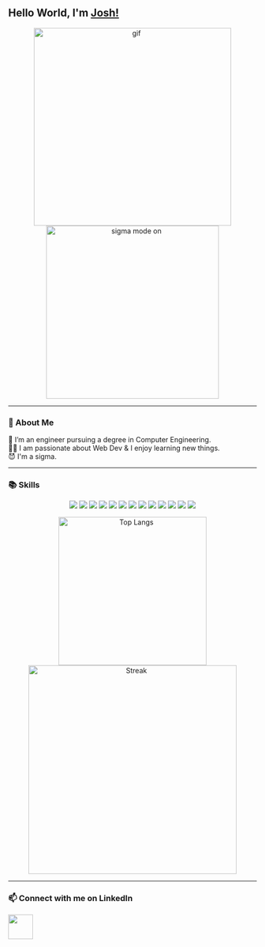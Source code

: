 ## Hello World, I'm [Josh!](https://www.joshx.tech/)

<div align="center">
    <img src="./images/sigma_lone_wolf.gif" alt="gif" width="400px">
</div>
<div align="center">
    <img src="./images/sigma_mode_on.gif" alt="sigma mode on" width="350px">
</div>

---

<!--
**rulbirt/rulbirt** is a ✨ _special_ ✨ repository because its `README.md` (this file) appears on your GitHub profile.

Here are some ideas to get you started:

- 🔭 I’m currently working on ...
- 🌱 I’m currently learning ...
- 👯 I’m looking to collaborate on ...
- 🤔 I’m looking for help with ...
- 💬 Ask me about ...
- 📫 How to reach me: ...
- 😄 Pronouns: ...
- ⚡ Fun fact: ...
-->

### 🚀 About Me
🌱 I’m an engineer pursuing a degree in Computer Engineering. <br/>
👨‍💻 I am passionate about Web Dev & I enjoy learning new things. <br/>
😈 I'm a sigma. <br/>

---

### 📚 Skills
<p align="center">
    <!-- <img src="https://img.shields.io/badge/Java-ED8B00?style=for-the-badge&logo=openjdk&logoColor=white"> -->
    <img src="https://img.shields.io/badge/C-00599C?style=for-the-badge&logo=c&logoColor=white">
    <img src="https://img.shields.io/badge/C%2B%2B-00599C?style=for-the-badge&logo=c%2B%2B&logoColor=white">
    <img src="https://img.shields.io/badge/python-3670A0?style=for-the-badge&logo=python&logoColor=ffdd54">
    <img src="https://img.shields.io/badge/javascript-%23323330.svg?style=for-the-badge&logo=javascript&logoColor=%23F7DF1E">
    <img src="https://img.shields.io/badge/html5-%23E34F26.svg?style=for-the-badge&logo=html5&logoColor=white">
    <img src="https://img.shields.io/badge/css3-%231572B6.svg?style=for-the-badge&logo=css3&logoColor=white">
    <img src="https://img.shields.io/badge/vite-%23646CFF.svg?style=for-the-badge&logo=vite&logoColor=white">
    <img src="https://img.shields.io/badge/React-20232A?style=for-the-badge&logo=react&logoColor=61DAFB">
    <img src="https://img.shields.io/badge/node.js-6DA55F?style=for-the-badge&logo=node.js&logoColor=white">
    <img src="https://img.shields.io/badge/Next-black?style=for-the-badge&logo=next.js&logoColor=white">
    <img src="https://img.shields.io/badge/vercel-%23000000.svg?style=for-the-badge&logo=vercel&logoColor=white">
    <img src="https://img.shields.io/badge/-Arduino-00979D?style=for-the-badge&logo=Arduino&logoColor=white">
    <img src="https://img.shields.io/badge/Adobe%20Premiere%20Pro-9999FF.svg?style=for-the-badge&logo=Adobe%20Premiere%20Pro&logoColor=white">
    <!-- <img src="https://img.shields.io/badge/Tailwind_CSS-38B2AC?style=for-the-badge&logo=tailwind-css&logoColor=white"> -->
    <!-- <img src="https://img.shields.io/badge/Express.js-404D59?style=for-the-badge"> -->
    <!-- <img src="https://img.shields.io/badge/MongoDB-4EA94B?style=for-the-badge&logo=mongodb&logoColor=white"> -->
    <!-- <img src="https://img.shields.io/badge/Postman-FF6C37?style=for-the-badge&logo=postman&logoColor=white"> -->
</p>


<p align="center">
    <img src="https://github-readme-stats.vercel.app/api/top-langs/?username=xuej41&layout=compact" alt="Top Langs" width="300px">
    <!-- <img src="https://github-readme-stats.vercel.app/api?username=xuej41" alt="Stats" width="350px"> -->
    <img src="https://streak-stats.demolab.com/?user=xuej41&ring=FF5B5BBE&currStreakLabel=5D8ED0&sideLabels=5D8ED0&dates=00000" alt="Streak" width="422px">
</p>

---

### 📫 Connect with me on LinkedIn
<a href="https://www.linkedin.com/in/joshua-xue/" target="_blank">
    <img width="50px" src="https://cdn.simpleicons.org/linkedin">
</a>